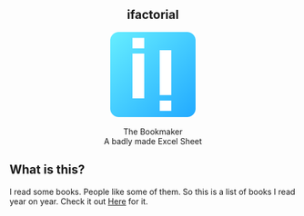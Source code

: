 <div align="center">
<h2>ifactorial</h2>
<img src="./static/icons/if.svg" alt="amos" width="150px" height="150px"/><br/>
<p>The Bookmaker <br/> A badly made Excel Sheet<p>
</div>

## What is this?
I read some books. People like some of them. So this is a list of books I read year on year. Check it out [Here](https://dryicecube.github.io/bookmaker/) for it.